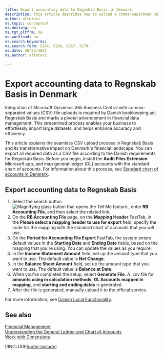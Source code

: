 ```yaml
---
title: Export accounting data to Regnskab Basis in Denmark
description: This article describes how to upload a comma-separated values (CSV) file that contains accounting data to Regnskab Basis in Denmark.
author: altotovi
ms.topic: conceptual
ms.devlang: na
ms.tgt_pltfrm: na
ms.workload: na
ms.search.keywords:
ms.search.form: 5264, 5266, 5267, 5270, 
ms.date: 08/23/2023
ms.author: altotovi

---
```


# Export accounting data to Regnskab Basis in Denmark

Integration of Microsoft Dynamics 365 Business Central with comma-separated values (CSV) file uploads is required by Danish bookkeeping act Regnskab Basis and marks a pivotal advancement in financial data management. This streamlined process enables your business to effortlessly import large datasets, and helps enhance accuracy and efficiency.

This article explains the seamless CSV upload process in Regnskab Basis and its transformative impact on Denmark's financial landscape. You can export all required data as a CSV file according to the Danish requirements for Regnskab Basis. Before you begin, install the **Audit Files Extension** Microsoft app, and map general ledger (GL) accounts with the standard chart of accounts. For information about this process, see [Standard chart of accounts in Denmark](how-to-set-up-standard-coa.md).

## Export accounting data to Regnskab Basis 

1. Select the search button ![Magnifying glass button that opens the Tell Me feature.](../../media/ui-search/search_small.png "Tell me what you want to do"), enter **RB Accounting File**, and then select the related link.
2. On the **RB Accounting File** page, on the **Mapping Header** FastTab, in the **Please select a mapping header to use for export** field, specify the code for the mapping with the standard chart of accounts that you will use.
3. On the **Period for Accounting File Export** FastTab, the system enters default values in the **Starting Date** and **Ending Date** fields, based on the mapping that you're using. You can update the values as you require.
4. In the **Income Statement Amount** field, set up the amount type that you want to use. The default value is **Net Change**.
5. In the **Balance Sheet Amount** field, set up the amount type that you want to use. The default value is **Balance at Date**.
6. When you've completed the setup, select **Generate File**. A .csv file for **amounts using in calculation methods**, **GL Accounts mapped in mapping**, and **starting and ending dates** is generated.
7. After the file is generated, manually upload it to the official service.

For more information, see [Danish Local Functionality](denmark-local-functionality.md).

## See also

[Financial Management](../../finance.md)  
[Understanding the General Ledger and Chart of Accounts](../../finance-general-ledger.md)  
[Work with Dimensions](../../finance-dimensions.md)  

[!INCLUDE[footer-include](../../includes/footer-banner.md)]
